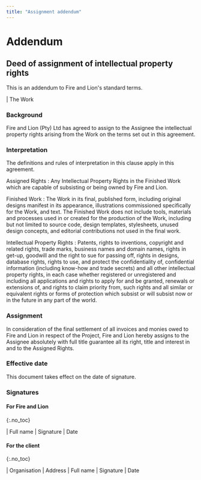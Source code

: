 ```yaml
---
title: "Assignment addendum"
---
```


# Addendum

## Deed of assignment of intellectual property rights

This is an addendum to Fire and Lion's standard terms. 

| The Work

### Background

Fire and Lion (Pty) Ltd has agreed to assign to the Assignee the intellectual property rights arising from the Work on the terms set out in this agreement.

### Interpretation

The definitions and rules of interpretation in this clause apply in this agreement.

Assigned Rights
: Any Intellectual Property Rights in the Finished Work which are capable of subsisting or being owned by Fire and Lion.

Finished Work
: The Work in its final, published form, including original designs manifest in its appearance, illustrations commissioned specifically for the Work, and text. The Finished Work does not include tools, materials and processes used in or created for the production of the Work, including but not limited to source code, design templates, stylesheets, unused design concepts, and editorial contributions not used in the final work.

Intellectual Property Rights
: Patents, rights to inventions, copyright and related rights, trade marks, business names and domain names, rights in get-up, goodwill and the right to sue for passing off, rights in designs, database rights, rights to use, and protect the confidentiality of, confidential information (including know-how and trade secrets) and all other intellectual property rights, in each case whether registered or unregistered and including all applications and rights to apply for and be granted, renewals or extensions of, and rights to claim priority from, such rights and all similar or equivalent rights or forms of protection which subsist or will subsist now or in the future in any part of the world.

### Assignment

In consideration of the final settlement of all invoices and monies owed to Fire and Lion in respect of the Project, Fire and Lion hereby assigns to the Assignee absolutely with full title guarantee all its right, title and interest in and to the Assigned Rights.

### Effective date

This document takes effect on the date of signature.

### Signatures

#### For Fire and Lion
{:.no_toc}

| Full name 
| Signature 
| Date

#### For the client
{:.no_toc}

| Organisation 
| Address
| Full name 
| Signature 
| Date
